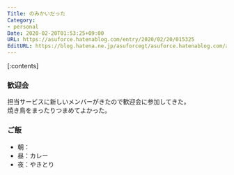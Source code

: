 ```yaml
---
Title: のみかいだった
Category:
- personal
Date: 2020-02-20T01:53:25+09:00
URL: https://asuforce.hatenablog.com/entry/2020/02/20/015325
EditURL: https://blog.hatena.ne.jp/asuforcegt/asuforce.hatenablog.com/atom/entry/26006613516439243
---
```


[:contents]

###  歓迎会

担当サービスに新しいメンバーがきたので歓迎会に参加してきた。  
焼き鳥をまったりつまめてよかった。

### ご飯

- 朝：
- 昼：カレー
- 夜：やきとり
